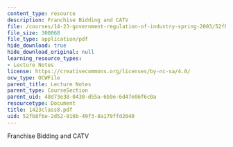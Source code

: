 ```yaml
---
content_type: resource
description: Franchise Bidding and CATV
file: /courses/14-23-government-regulation-of-industry-spring-2003/52fb8f6e2d52916b49f38a179ffd2040_1423class8.pdf
file_size: 300068
file_type: application/pdf
hide_download: true
hide_download_original: null
learning_resource_types:
- Lecture Notes
license: https://creativecommons.org/licenses/by-nc-sa/4.0/
ocw_type: OCWFile
parent_title: Lecture Notes
parent_type: CourseSection
parent_uid: 48d73e38-0438-d55a-6b9e-6d47e06f6c0a
resourcetype: Document
title: 1423class8.pdf
uid: 52fb8f6e-2d52-916b-49f3-8a179ffd2040
---
```

Franchise Bidding and CATV